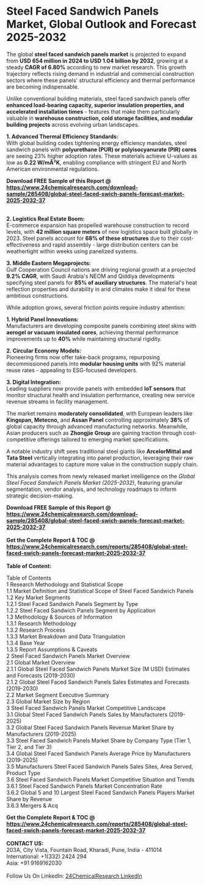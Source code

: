 <h1>Steel Faced Sandwich Panels Market, Global Outlook and Forecast 2025-2032</h1><p>The global <strong>steel faced sandwich panels market</strong> is projected to expand from <strong>USD 654 million in 2024 to USD 1.04 billion by 2032</strong>, growing at a steady <strong>CAGR of 6.80%</strong> according to new market research. This growth trajectory reflects rising demand in industrial and commercial construction sectors where these panels' structural efficiency and thermal performance are becoming indispensable.</p><p>Unlike conventional building materials, steel faced sandwich panels offer <strong>enhanced load-bearing capacity, superior insulation properties, and accelerated installation times</strong> - features that make them particularly valuable in <strong>warehouse construction, cold storage facilities, and modular building projects</strong> across evolving urban landscapes.</p><p><strong>1. Advanced Thermal Efficiency Standards:</strong><br>
With global building codes tightening energy efficiency mandates, steel sandwich panels with <strong>polyurethane (PUR) or polyisocyanurate (PIR) cores</strong> are seeing 23% higher adoption rates. These materials achieve U-values as low as <strong>0.22 W/mÂ²K</strong>, enabling compliance with stringent EU and North American environmental regulations.</p><div><b>Download FREE Sample of this Report @ 
            <a href="https://www.24chemicalresearch.com/download-sample/285408/global-steel-faced-swich-panels-forecast-market-2025-2032-37">
            https://www.24chemicalresearch.com/download-sample/285408/global-steel-faced-swich-panels-forecast-market-2025-2032-37</a></b></div><br><p><strong>2. Logistics Real Estate Boom:</strong><br>
E-commerce expansion has propelled warehouse construction to record levels, with <strong>42 million square meters</strong> of new logistics space built globally in 2023. Steel panels account for <strong>68% of these structures</strong> due to their cost-effectiveness and rapid assembly - large distribution centers can be weathertight within weeks using panelized systems.</p><p><strong>3. Middle Eastern Megaprojects:</strong><br>
Gulf Cooperation Council nations are driving regional growth at a projected <strong>9.2% CAGR</strong>, with Saudi Arabia's NEOM and Qiddiya developments specifying steel panels for <strong>85% of auxiliary structures</strong>. The material's heat reflection properties and durability in arid climates make it ideal for these ambitious constructions.</p><p>While adoption grows, several friction points require industry attention:</p><p><strong>1. Hybrid Panel Innovations:</strong><br>
Manufacturers are developing composite panels combining steel skins with <strong>aerogel or vacuum insulated cores</strong>, achieving thermal performance improvements up to <strong>40%</strong> while maintaining structural rigidity.</p><p><strong>2. Circular Economy Models:</strong><br>
Pioneering firms now offer take-back programs, repurposing decommissioned panels into <strong>modular housing units</strong> with 92% material reuse rates - appealing to ESG-focused developers.</p><p><strong>3. Digital Integration:</strong><br>
Leading suppliers now provide panels with embedded <strong>IoT sensors</strong> that monitor structural health and insulation performance, creating new service revenue streams in facility management.</p><p>The market remains <strong>moderately consolidated</strong>, with European leaders like <strong>Kingspan, Metecno,</strong> and <strong>Assan Panel</strong> controlling approximately <strong>38%</strong> of global capacity through advanced manufacturing networks. Meanwhile, Asian producers such as <strong>Zhongjie Group</strong> are gaining traction through cost-competitive offerings tailored to emerging market specifications.</p><p>A notable industry shift sees traditional steel giants like <strong>ArcelorMittal and Tata Steel</strong> vertically integrating into panel production, leveraging their raw material advantages to capture more value in the construction supply chain.</p><p>This analysis comes from newly released market intelligence on the <em>Global Steel Faced Sandwich Panels Market (2025-2032)</em>, featuring granular segmentation, vendor analysis, and technology roadmaps to inform strategic decision-making.</p><div><b>Download FREE Sample of this Report @ 
            <a href="https://www.24chemicalresearch.com/download-sample/285408/global-steel-faced-swich-panels-forecast-market-2025-2032-37">
            https://www.24chemicalresearch.com/download-sample/285408/global-steel-faced-swich-panels-forecast-market-2025-2032-37</a></b></div><br><div><b>Get the Complete Report & TOC @ 
            <a href="https://www.24chemicalresearch.com/reports/285408/global-steel-faced-swich-panels-forecast-market-2025-2032-37">
            https://www.24chemicalresearch.com/reports/285408/global-steel-faced-swich-panels-forecast-market-2025-2032-37</a></b></div><br>
            <b>Table of Content:</b><p>Table of Contents<br />
1 Research Methodology and Statistical Scope<br />
1.1 Market Definition and Statistical Scope of Steel Faced Sandwich Panels<br />
1.2 Key Market Segments<br />
1.2.1 Steel Faced Sandwich Panels Segment by Type<br />
1.2.2 Steel Faced Sandwich Panels Segment by Application<br />
1.3 Methodology & Sources of Information<br />
1.3.1 Research Methodology<br />
1.3.2 Research Process<br />
1.3.3 Market Breakdown and Data Triangulation<br />
1.3.4 Base Year<br />
1.3.5 Report Assumptions & Caveats<br />
2 Steel Faced Sandwich Panels Market Overview<br />
2.1 Global Market Overview<br />
2.1.1 Global Steel Faced Sandwich Panels Market Size (M USD) Estimates and Forecasts (2019-2030)<br />
2.1.2 Global Steel Faced Sandwich Panels Sales Estimates and Forecasts (2019-2030)<br />
2.2 Market Segment Executive Summary<br />
2.3 Global Market Size by Region<br />
3 Steel Faced Sandwich Panels Market Competitive Landscape<br />
3.1 Global Steel Faced Sandwich Panels Sales by Manufacturers (2019-2025)<br />
3.2 Global Steel Faced Sandwich Panels Revenue Market Share by Manufacturers (2019-2025)<br />
3.3 Steel Faced Sandwich Panels Market Share by Company Type (Tier 1, Tier 2, and Tier 3)<br />
3.4 Global Steel Faced Sandwich Panels Average Price by Manufacturers (2019-2025)<br />
3.5 Manufacturers Steel Faced Sandwich Panels Sales Sites, Area Served, Product Type<br />
3.6 Steel Faced Sandwich Panels Market Competitive Situation and Trends<br />
3.6.1 Steel Faced Sandwich Panels Market Concentration Rate<br />
3.6.2 Global 5 and 10 Largest Steel Faced Sandwich Panels Players Market Share by Revenue<br />
3.6.3 Mergers & Acq</p><div><b>Get the Complete Report & TOC @ 
            <a href="https://www.24chemicalresearch.com/reports/285408/global-steel-faced-swich-panels-forecast-market-2025-2032-37">
            https://www.24chemicalresearch.com/reports/285408/global-steel-faced-swich-panels-forecast-market-2025-2032-37</a></b></div><br><b>CONTACT US:</b><br>
            203A, City Vista, Fountain Road, Kharadi, Pune, India - 411014<br>
            International: +1(332) 2424 294<br>
            Asia: +91 9169162030 <br><br>
            Follow Us On LinkedIn: <a href="https://www.linkedin.com/company/24chemicalresearch/">24ChemicalResearch LinkedIn</a>